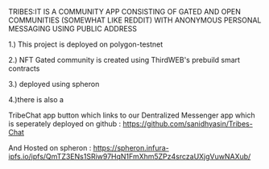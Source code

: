 TRIBES:IT IS A COMMUNITY APP CONSISTING OF GATED AND OPEN COMMUNITIES (SOMEWHAT LIKE REDDIT) WITH ANONYMOUS PERSONAL MESSAGING USING PUBLIC ADDRESS



1.) This project is deployed on polygon-testnet


2.) NFT Gated community is created using ThirdWEB's prebuild smart contracts


3.) deployed using spheron

4.)there is also a 

TribeChat app button which links to our Dentralized Messenger app which is seperately deployed on github : https://github.com/sanidhyasin/Tribes-Chat

And Hosted on spheron : https://spheron.infura-ipfs.io/ipfs/QmTZ3ENs1SRiw97HqN1FmXhm5ZPz4srczaUXjgVuwNAXub/

